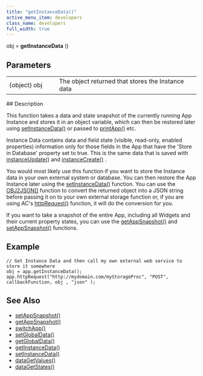 ```yaml
---
title: "getInstanceData()"
active_menu_item: developers
class_name: developers
full_width: true
---
```



obj = **getInstanceData** ()

## Parameters

<table>
<tr>
<td width="134">
{object} obj

</td>
<td width="20">
</td>
<td width="750">
The object returned that stores the Instance data

</td>
</tr>
</table>
## Description

This function takes a data and state snapshot of the currently running App Instance and stores it in an object variable, which can then be restored later using [setInstanceData()](/developers/documentation/scripting-apis/client-api/instance-data-functions/setinstancedata) or passed to [printApp()](/developers/documentation/scripting-apis/client-api/app-functions/printapp) etc.

Instance Data contains data and field state (visible, read-only, enabled properties) information only for those fields in the App that have the 'Store in Database' property set to true. This is the same data that is saved with [instanceUpdate()](/developers/documentation/scripting-apis/client-api/instance-data-functions/instancesave) and [instanceCreate()](/developers/documentation/scripting-apis/client-api/instance-data-functions/instancecreate) .

You would most likely use this function if you want to store the Instance data in your own external system or database. You can then restore the App Instance later using the [setInstanceData()](/developers/documentation/scripting-apis/client-api/instance-data-functions/setinstancedata) function. You can use the [OBJ2JSON()](/developers/documentation/scripting-apis/client-api/conversion-functions/json2text) function to convert the returned object into a JSON string before passing it on to your own external storage function or, if you are using AC's [httpRequest()](/developers/documentation/scripting-apis/client-api/soap-restful-ajax-calls/httprequest) function, it will do the conversion for you.

If you want to take a snapshot of the entire App, including all Widgets and their current property states, you can use the [getAppSnapshot()](/developers/documentation/scripting-apis/client-api/app-functions/getappsnapshot) and [setAppSnapshot()](/developers/documentation/scripting-apis/client-api/app-functions/setappsnapshot) functions.

## Example

    // Get Instance Data and then call my own external web service to store it somewhere
    obj = app.getInstanceData();
    app.httpRequest("http://mydomain.com/myStorageProc", "POST", callbackFunction, obj , "json" );
     
   

## See Also

 - [setAppSnapshot()](/developers/documentation/scripting-apis/client-api/app-functions/setappsnapshot)
 - [getAppSnapshot()](/developers/documentation/scripting-apis/client-api/app-functions/getappsnapshot)
 - [switchApp()](/developers/documentation/scripting-apis/client-api/app-functions/switchapp)
 - [setGlobalData()](/developers/documentation/scripting-apis/client-api/global-data-pool-functions/setglobaldata)
 - [getGlobalData()](/developers/documentation/scripting-apis/client-api/global-data-pool-functions/getglobaldata)
 - [getInstanceData()](/developers/documentation/scripting-apis/client-api/instance-data-functions/getinstancedata)
 - [setInstanceData()](/developers/documentation/scripting-apis/client-api/instance-data-functions/setinstancedata)
 - [dataGetValues()](/developers/documentation/scripting-apis/client-api/widget-data-state-manipulation/datagetvalues)
 - [dataGetStates()](/developers/documentation/scripting-apis/client-api/widget-data-state-manipulation/datagetstates)


